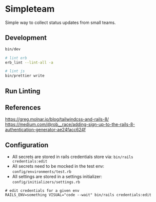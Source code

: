 # Simpleteam

Simple way to collect status updates from small teams.

## Development

```zsh
bin/dev

# lint erb
erb_lint --lint-all -a

# lint js
bin/prettier write
```

## Run Linting

## References

https://greg.molnar.io/blog/tailwindcss-and-rails-8/
https://medium.com/@rob__race/adding-sign-up-to-the-rails-8-authentication-generator-ae24facc624f

## Configuration
- All secrets are stored in rails credentials store via: `bin/rails credentials:edit`
- All secrets need to be mocked in the test env: `config/environments/test.rb`
- All settings are stored in a settings initializer: `config/initializers/settings.rb`

```
# edit credentials for a given env
RAILS_ENV=something VISUAL="code --wait" bin/rails credentials:edit
```
